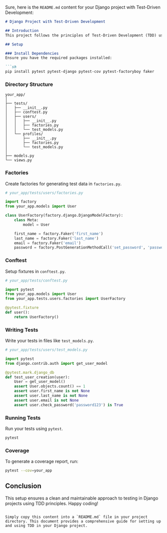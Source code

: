 Sure, here is the `README.md` content for your Django project with Test-Driven Development:

```markdown
# Django Project with Test-Driven Development

## Introduction
This project follows the principles of Test-Driven Development (TDD) using Django. The testing framework used is `pytest` with additional plugins for coverage and factories.

## Setup

### Install Dependencies
Ensure you have the required packages installed:

```sh
pip install pytest pytest-django pytest-cov pytest-factoryboy faker
```

### Directory Structure

```
your_app/
│
├── tests/
│   ├── __init__.py
│   ├── conftest.py
│   ├── users/
│   │   ├── __init__.py
│   │   ├── factories.py
│   │   └── test_models.py
│   └── profiles/
│       ├── __init__.py
│       ├── factories.py
│       └── test_models.py
│
├── models.py
└── views.py
```

### Factories
Create factories for generating test data in `factories.py`.

```python
# your_app/tests/users/factories.py

import factory
from your_app.models import User

class UserFactory(factory.django.DjangoModelFactory):
    class Meta:
        model = User

    first_name = factory.Faker('first_name')
    last_name = factory.Faker('last_name')
    email = factory.Faker('email')
    password = factory.PostGenerationMethodCall('set_password', 'password123')
```

### Conftest
Setup fixtures in `conftest.py`.

```python
# your_app/tests/conftest.py

import pytest
from your_app.models import User
from your_app.tests.users.factories import UserFactory

@pytest.fixture
def user():
    return UserFactory()
```

### Writing Tests
Write your tests in files like `test_models.py`.

```python
# your_app/tests/users/test_models.py

import pytest
from django.contrib.auth import get_user_model

@pytest.mark.django_db
def test_user_creation(user):
    User = get_user_model()
    assert User.objects.count() == 1
    assert user.first_name is not None
    assert user.last_name is not None
    assert user.email is not None
    assert user.check_password('password123') is True
```

### Running Tests
Run your tests using `pytest`.

```sh
pytest
```

### Coverage
To generate a coverage report, run:

```sh
pytest --cov=your_app
```

## Conclusion
This setup ensures a clean and maintainable approach to testing in Django projects using TDD principles. Happy coding!
```

Simply copy this content into a `README.md` file in your project directory. This document provides a comprehensive guide for setting up and using TDD in your Django project.